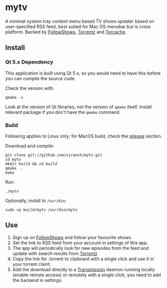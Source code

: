 mytv
=========

A minimal system tray context menu based TV shows updater based on user-specified RSS feed, best suited for Mac OS menubar but is cross platform. Backed by [FollowShows](http://followshows.com), [Torrentz](http://torrentz.eu) and [Torcache](http://torcache.net).

Install
---------

### Qt 5.x Dependency

This application is built using Qt 5.x, so you would need to have this before you can compile the source code.

Check the version with:

    qmake -v

Look at the version of Qt libraries, not the version of `qmake` itself. Install relevant package if you don't have the `qmake` command.

### Build

Following applies to Linux only; for MacOS build, check the [release](https://github.com/viranch/mytv/releases) section.

Download and compile:

    git clone git://github.com/viranch/mytv.git
    cd mytv
    mkdir build && cd build
    qmake ..
    make

Run:

    ./mytv

Optionally, install to `/usr/bin`:

    sudo cp build/mytv /usr/bin/mytv

Use
---------

1. Sign up on [FollowShows](http://followshows.com/) and follow your favourite shows.
2. Set the link to RSS feed from your account in settings of this app.
3. The app will periodically look for new episodes from the feed and update with search results from [Torrentz](http://torrentz.com/)
4. Copy the link for .torrent to clipboard with a single click and use it in your torrent client.
5. Add the download directly to a [Transmission](http://transmissionbt.com/) daemon running locally (enable remote access) or remotely with a single click, you need to add the backend in settings.
